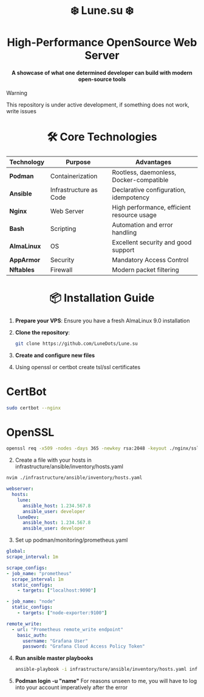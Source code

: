 <div align="center">
    <h1>❄️  Lune.su  ❄️</h1>
    <h3></h3>
</div>

<div align="center">
    <h1>High-Performance OpenSource Web Server</h1>
    <h4>A showcase of what one determined developer can build with modern open-source tools</h4>
</div>

> [!WARNING]
> This repository is under active development, if something does not work, write issues

<div align="center">
    <h1>🛠️ Core Technologies</h1>
    <h3></h3>
</div>

| Technology     | Purpose                | Advantages                                 |
| -------------- | ---------------------- | ------------------------------------------ |
| **Podman**     | Containerization       | Rootless, daemonless, Docker-compatible    |
| **Ansible**    | Infrastructure as Code | Declarative configuration, idempotency     |
| **Nginx**      | Web Server             | High performance, efficient resource usage |
| **Bash**       | Scripting              | Automation and error handling              |
| **AlmaLinux** | OS                     | Excellent security and good support        |
| **AppArmor**    | Security               | Mandatory Access Control                   |
| **Nftables**   | Firewall               | Modern packet filtering                    |

<div align="center">
    <h1>📦 Installation Guide</h1>
    <h3></h3>
</div>

1. **Prepare your VPS**:
    Ensure you have a fresh AlmaLinux 9.0 installation

2. **Clone the repository**:
    ```bash
    git clone https://github.com/LuneDots/Lune.su
    ```

3. **Create and configure new files**
  1. Using openssl or certbot create tsl/ssl certificates
  # CertBot
  ```bash
  sudo certbot --nginx
  ```
  # OpenSSL
  ```bash
  openssl req -x509 -nodes -days 365 -newkey rsa:2048 -keyout ./nginx/ssl/cert.key -out ./nginx/ssl/cert.pem -subj "/CN=domain.com"
  ```

  2. Create a file with your hosts in infrastructure/ansible/inventory/hosts.yaml
  ```bash
  nvim ./infrastructure/ansible/inventory/hosts.yaml
  ```

  ```yaml
  webserver:
    hosts:
      lune:
        ansible_host: 1.234.567.8
        ansible_user: developer
      luneDev:
        ansible_host: 1.234.567.8
        ansible_user: developer
  ```

  3. Set up podman/monitoring/prometheus.yaml
  ```yaml
  global:
  scrape_interval: 1m

  scrape_configs:
  - job_name: "prometheus"
    scrape_interval: 1m
    static_configs:
      - targets: ["localhost:9090"]

  - job_name: "node"
    static_configs:
      - targets: ["node-exporter:9100"]

  remote_write:
    - url: "Prometheus remote_write endpoint"
      basic_auth:
        username: "Grafana User"
        password: "Grafana Cloud Access Policy Token"
  ```

4. **Run ansible master playbooks**
    ```bash
    ansible-playbook -i infrastructure/ansible/inventory/hosts.yaml infrastructure/ansible/playbook/master.yaml -e PROJECT_DIR=YOUR_DIRECTORY
    ```

5. **Podman login -u "name"**
   For reasons unseen to me, you will have to log into your account imperatively after the error
